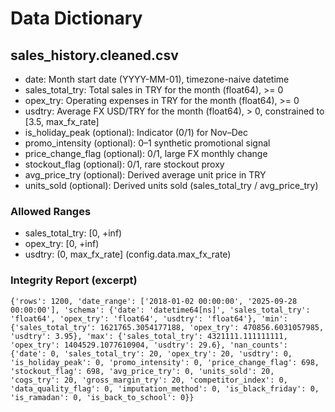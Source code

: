 # Data Dictionary

## sales_history.cleaned.csv

- date: Month start date (YYYY-MM-01), timezone-naive datetime
- sales_total_try: Total sales in TRY for the month (float64), >= 0
- opex_try: Operating expenses in TRY for the month (float64), >= 0
- usdtry: Average FX USD/TRY for the month (float64), > 0, constrained to [3.5, max_fx_rate]
- is_holiday_peak (optional): Indicator (0/1) for Nov–Dec
- promo_intensity (optional): 0–1 synthetic promotional signal
- price_change_flag (optional): 0/1, large FX monthly change
- stockout_flag (optional): 0/1, rare stockout proxy
- avg_price_try (optional): Derived average unit price in TRY
- units_sold (optional): Derived units sold (sales_total_try / avg_price_try)

### Allowed Ranges
- sales_total_try: [0, +inf)
- opex_try: [0, +inf)
- usdtry: (0, max_fx_rate] (config.data.max_fx_rate)

### Integrity Report (excerpt)

```
{'rows': 1200, 'date_range': ['2018-01-02 00:00:00', '2025-09-28 00:00:00'], 'schema': {'date': 'datetime64[ns]', 'sales_total_try': 'float64', 'opex_try': 'float64', 'usdtry': 'float64'}, 'min': {'sales_total_try': 1621765.3054177188, 'opex_try': 470856.6031057985, 'usdtry': 3.95}, 'max': {'sales_total_try': 4321111.111111111, 'opex_try': 1404529.1077610904, 'usdtry': 29.6}, 'nan_counts': {'date': 0, 'sales_total_try': 20, 'opex_try': 20, 'usdtry': 0, 'is_holiday_peak': 0, 'promo_intensity': 0, 'price_change_flag': 698, 'stockout_flag': 698, 'avg_price_try': 0, 'units_sold': 20, 'cogs_try': 20, 'gross_margin_try': 20, 'competitor_index': 0, 'data_quality_flag': 0, 'imputation_method': 0, 'is_black_friday': 0, 'is_ramadan': 0, 'is_back_to_school': 0}}
```

